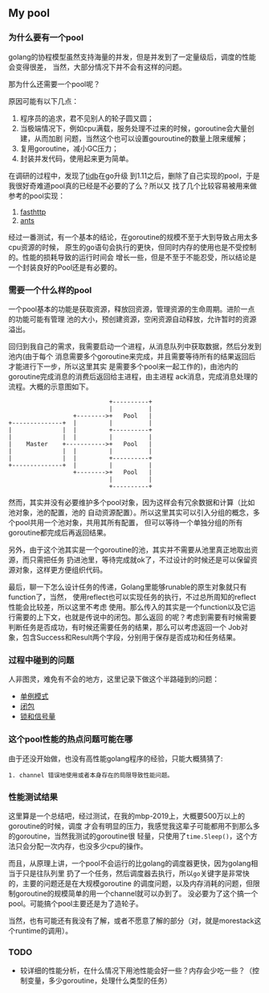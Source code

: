 ## My pool

### 为什么要有一个pool

golang的协程模型虽然支持海量的并发，但是并发到了一定量级后，调度的性能会变得很差，
当然，大部分情况下并不会有这样的问题。

那为什么还需要一个pool呢？

原因可能有以下几点：

1. 程序员的追求，君不见别人的轮子圆又圆；
2. 当极端情况下，例如cpu满载，服务处理不过来的时候，goroutine会大量创建，从而加剧
问题，当然这个也可以设置gouroutine的数量上限来缓解；
3. 复用goroutine，减小GC压力；
4. 封装并发代码，使用起来更为简单。
    
在调研的过程中，发现了[tidb](https://github.com/pingcap/tidb/pull/3752)在go升级
到1.11之后，删除了自己实现的pool，于是我很好奇难道pool真的已经是不必要的了么？所以又
找了几个比较容易被用来做参考的pool实现：
    
1. [fasthttp](https://github.com/valyala/fasthttp/blob/master/workerpool.go)
2. [ants](https://github.com/panjf2000/ants)

经过一番测试，有一个基本的结论，在goroutine的规模不至于大到导致占用太多cpu资源的时候，
原生的go语句会执行的更快，但同时内存的使用也是不受控制的。性能的损耗导致的运行时间会
增长一些，但是不至于不能忍受，所以结论是一个封装良好的Pool还是有必要的。

### 需要一个什么样的pool

一个pool基本的功能是获取资源，释放回资源，管理资源的生命周期。进阶一点的功能可能有管理
池的大小，预创建资源，空闲资源自动释放，允许暂时的资源溢出。

回归到我自己的需求，我需要启动一个进程，从消息队列中获取数据，然后分发到池内(由于每个
消息需要多个goroutine来完成，并且需要等待所有的结果返回后才能进行下一步，所以这里其实
是需要多个pool来一起工作的)，由池内的goroutine完成消息的消费后返回给主进程，由主进程
ack消息，完成消息处理的流程。大概的示意图如下。

```
                            +----------+
                            |          |
                  +-------->+   Pool   |
+--------------+  |         |          |
|              |  |         +----------+
|              |  |         |          |
|    Master    +----------->+   Pool   |
|              |  |         |          |
|              |  |         +----------+
+--------------+  |         |          |
                  +-------->+   Pool   |
                            |          |
                            +----------+
```
然而，其实并没有必要维护多个pool对象，因为这样会有冗余数据和计算（比如池对象，池的配置，池的
自动资源配置）。所以这里其实可以引入分组的概念，多个pool共用一个池对象，共用其所有配置，
但可以等待一个单独分组的所有goroutine都完成后再返回结果。

另外，由于这个池其实是一个goroutine的池，其实并不需要从池里真正地取出资源，而只需把任务
扔进池里，等待完成就ok了，不过设计的时候还是可以保留资源对象，这样更方便组织代码。

最后，聊一下怎么设计任务的传递，Golang里能够runable的原生对象就只有function了，当然，
使用reflect也可以实现任务的执行，不过总所周知的reflect性能会比较差，所以这里不考虑
使用。那么传入的其实是一个function以及它运行需要的上下文，也就是传说中的闭包。那么返回
的呢？考虑到需要有时候需要判断任务是否成功，有时候还需要任务的结果，那么可以考虑返回一个
Job对象，包含Success和Result两个字段，分别用于保存是否成功和任务结果。

### 过程中碰到的问题

人非图灵，难免有不会的地方，这里记录下做这个半路碰到的问题：
   
- [单例模式](./docs/singleton.md)
- [闭包](./docs/closure.md)
- [锁和信号量](./docs/lock_and_condition.md)

### 这个pool性能的热点问题可能在哪

由于还没开始做，也没有高性能golang程序的经验，只能大概猜猜了:

    1. channel 错误地使用或者本身存在的局限导致性能问题。

### 性能测试结果

这里算是一个总结吧，经过测试，在我的mbp-2019上，大概要500万以上的goroutine的时候，调度
才会有明显的压力，我感觉我这辈子可能都用不到那么多的goroutine，当然我测试的goroutine很
轻量，只使用了`time.Sleep()`，这个方法只会分配一次内存，也没多少cpu的操作。

而且，从原理上讲，一个pool不会运行的比golang的调度器更快，因为golang相当于只是往队列里
扔了一个任务，然后调度器去执行，所以`go`关键字是非常快的，主要的问题还是在大规模goroutine
的调度问题，以及内存消耗的问题，但限制goroutine的规模简单的用一个channel就可以办到了。
没必要为了这个搞一个pool。可能搞个pool主要还是为了造轮子。

当然，也有可能还有我没有了解，或者不愿意了解的部分（对，就是morestack这个runtime的调用）。

### TODO

- 较详细的性能分析，在什么情况下用池性能会好一些？内存会少吃一些？（控制变量，多少goroutine，处理什么类型的任务）